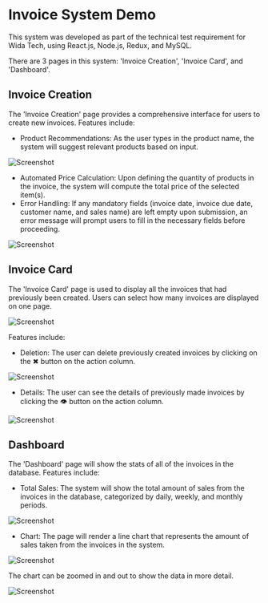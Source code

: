 # Invoice System Demo

This system was developed as part of the technical test requirement for Wida Tech, using React.js, Node.js, Redux, and MySQL.

There are 3 pages in this system: 'Invoice Creation', 'Invoice Card', and 'Dashboard'.


## Invoice Creation
The 'Invoice Creation' page provides a comprehensive interface for users to create new invoices. Features include:

- Product Recommendations: As the user types in the product name, the system will suggest relevant products based on input.

![Screenshot](./previews/invoice-creation.PNG)

- Automated Price Calculation: Upon defining the quantity of products in the invoice, the system will compute the total price of the selected item(s).
- Error Handling: If any mandatory fields (invoice date, invoice due date, customer name, and sales name) are left empty upon submission, an error message will prompt users to fill in the necessary fields before proceeding.

![Screenshot](./previews/invoice-creation-error.PNG)


## Invoice Card
The 'Invoice Card' page is used to display all the invoices that had previously been created. Users can select how many invoices are displayed on one page.

![Screenshot](./previews/invoice-card.PNG)

Features include:
- Deletion: The user can delete previously created invoices by clicking on the ✖ button on the action column.

![Screenshot](./previews/invoice-deletion.PNG)

- Details: The user can see the details of previously made invoices by clicking the 👁 button on the action column.
  
![Screenshot](./previews/invoice-popup.PNG)


## Dashboard
The 'Dashboard' page will show the stats of all of the invoices in the database. Features include:

- Total Sales: The system will show the total amount of sales from the invoices in the database, categorized by daily, weekly, and monthly periods.

![Screenshot](./previews/dashboard.PNG)

- Chart: The page will render a line chart that represents the amount of sales taken from the invoices in the system.

![Screenshot](./previews/chart-1.PNG)

The chart can be zoomed in and out to show the data in more detail.

![Screenshot](./previews/chart-2.PNG)

